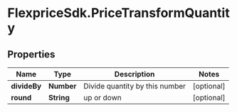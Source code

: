 # FlexpriceSdk.PriceTransformQuantity

## Properties

Name | Type | Description | Notes
------------ | ------------- | ------------- | -------------
**divideBy** | **Number** | Divide quantity by this number | [optional] 
**round** | **String** | up or down | [optional] 


